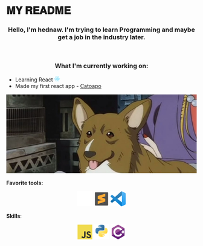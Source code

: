 # 𝐌𝐘 𝐑𝐄𝐀𝐃𝐌𝐄

<h3 align="center"> Hello, I'm hednaw. I'm trying to learn Programming and maybe get a job in the industry later.</h3>
 <br>
<h3 align="center"> What I'm currently working on:</h3>

- Learning React <img src="img/react-original.svg" width="15">
- Made my first react app - [Catoapo](https://hednaw.github.io/Catoapo)

<p align="center"><kbd><img src="img/ein_be_cute.jpg"></img></kbd></p>

**Favorite tools:** <p align="center"> <img src="img/github-original.svg" alt="github" width="40" height="40"/> <img src="img/sublimetext-original.svg" alt="sublime text" width="40" height="40"/> <img src="img/visual-studio-code-original.svg" width="40"> </p>

**Skills**: <p align="center"> <img src="img/javascript-original.svg" alt="javascript" width="40" height="40"/> <img src="img/python-original.svg" alt="python" width="40" height="40"/> <img src="img/csharp-original.svg" alt="C#" width="40" height="40"/></p>
